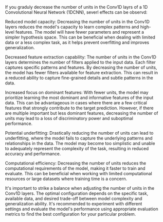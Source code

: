 If you graduly decrease the number of units in the Conv1D layrs of a 1D Convolutional Neural Network (1DCNN), severl effects can be observd:

Reduced model capacity: Decreasing the number of units in the Conv1D layers reduces the model's capacity to learn complex patterns and high-level features. The model will have fewer parameters and represent a simpler hypothesis space. This can be beneficial when dealing with limited data or a less complex task, as it helps prevent overfitting and improves generalization.

Decreased feature extraction capability: The number of units in the Conv1D layers determines the number of filters applied to the input data. Each filter captures specific patterns and features. By decreasing the number of units, the model has fewer filters available for feature extraction. This can result in a reduced ability to capture fine-grained details and subtle patterns in the data.

Increased focus on dominant features: With fewer units, the model may prioritize learning the most dominant and informative features of the input data. This can be advantageous in cases where there are a few critical features that strongly contribute to the target prediction. However, if there are multiple important but less dominant features, decreasing the number of units may lead to a loss of discriminatory power and suboptimal performance.

Potential underfitting: Drastically reducing the number of units can lead to underfitting, where the model fails to capture the underlying patterns and relationships in the data. The model may become too simplistic and unable to adequately represent the complexity of the task, resulting in reduced accuracy and performance.

Computational efficiency: Decreasing the number of units reduces the computational requirements of the model, making it faster to train and evaluate. This can be beneficial when working with limited computational resources or large datasets where training time is a concern.

It's important to strike a balance when adjusting the number of units in the Conv1D layers. The optimal configuration depends on the specific task, available data, and desired trade-off between model complexity and generalization ability. It's recommended to experiment with different settings and evaluate the model's performance using appropriate evaluation metrics to find the best configuration for your particular problem.
